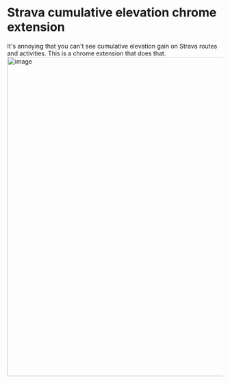# Strava cumulative elevation chrome extension

It's annoying that you can't see cumulative elevation gain on Strava routes and activities. This is a chrome extension that does that.
<img width="747" alt="image" src="https://user-images.githubusercontent.com/22603971/188727421-d749fa21-e4aa-45eb-ac00-7d7135bafb21.png">
